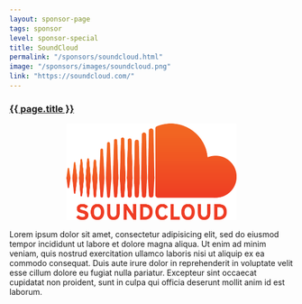 ```yaml
---
layout: sponsor-page
tags: sponsor
level: sponsor-special
title: SoundCloud
permalink: "/sponsors/soundcloud.html"
image: "/sponsors/images/soundcloud.png"
link: "https://soundcloud.com/"
---
```



<h3 class="sponsor">
  <a href="{{page.permalink}}">{{ page.title }}</a>
</h3>

<a href="https://soundcloud.com/" target="_blank" rel="nofollow"><img src="/sponsors/images/soundcloud.png" class="sponsor-no-text" style="width: 60%; margin-left: 20%; margin-right: 20%" alt="SoundCloud" /></a>

Lorem ipsum dolor sit amet, consectetur adipisicing elit, sed do eiusmod tempor incididunt ut labore et dolore magna aliqua. Ut enim ad minim veniam, quis nostrud exercitation ullamco laboris nisi ut aliquip ex ea commodo consequat. Duis aute irure dolor in reprehenderit in voluptate velit esse cillum dolore eu fugiat nulla pariatur. Excepteur sint occaecat cupidatat non proident, sunt in culpa qui officia deserunt mollit anim id est laborum.